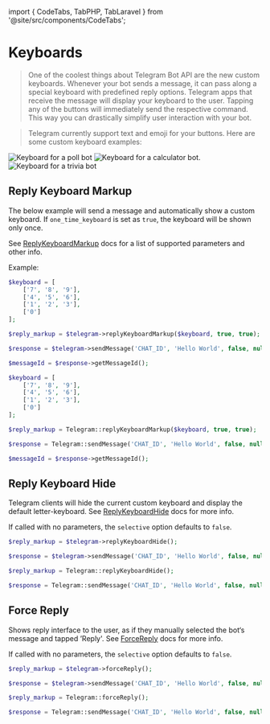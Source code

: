 import { CodeTabs, TabPHP, TabLaravel } from '@site/src/components/CodeTabs';

# Keyboards

> One of the coolest things about Telegram Bot API are the new custom keyboards. Whenever your bot sends a message, it can pass along a special keyboard with predefined reply options. Telegram apps that receive the message will display your keyboard to the user. Tapping any of the buttons will immediately send the respective command. This way you can drastically simplify user interaction with your bot.

> Telegram currently support text and emoji for your buttons. Here are some custom keyboard examples:

<div style={{display: "flex", justifyContent: "center"}}>
    <img src="https://core.telegram.org/file/811140184/1/5YJxx-rostA/ad3f74094485fb97bd" alt="Keyboard for a poll bot" style={{maxHeight: "300px", padding: "10px 5px", margin: "0 auto"}} />
    <img src="https://core.telegram.org/file/811140880/1/jS-YSVkDCNQ/b397dfcefc6da0dc70" alt="Keyboard for a calculator bot." style={{maxHeight: "300px", padding: "10px 5px", margin: "0 auto"}} />
    <img src="https://core.telegram.org/file/811140733/2/KoysqJKQ_kI/a1ee46a377796c3961" alt="Keyboard for a trivia bot" style={{maxHeight: "300px", padding: "10px 5px", margin: "0 auto"}} />
</div>

## Reply Keyboard Markup

The below example will send a message and automatically show a custom keyboard.
If `one_time_keyboard` is set as `true`, the keyboard will be shown only once.

See [ReplyKeyboardMarkup](https://core.telegram.org/bots/api#replykeyboardmarkup) docs for a list of supported parameters and other info.

Example:
<CodeTabs>
<TabPHP>

```php
$keyboard = [
    ['7', '8', '9'],
    ['4', '5', '6'],
    ['1', '2', '3'],
    ['0']
];

$reply_markup = $telegram->replyKeyboardMarkup($keyboard, true, true);

$response = $telegram->sendMessage('CHAT_ID', 'Hello World', false, null, $reply_markup);

$messageId = $response->getMessageId();
```

</TabPHP>
<TabLaravel>

```php
$keyboard = [
    ['7', '8', '9'],
    ['4', '5', '6'],
    ['1', '2', '3'],
    ['0']
];

$reply_markup = Telegram::replyKeyboardMarkup($keyboard, true, true);

$response = Telegram::sendMessage('CHAT_ID', 'Hello World', false, null, $reply_markup);

$messageId = $response->getMessageId();
```

</TabLaravel>
</CodeTabs>

## Reply Keyboard Hide

Telegram clients will hide the current custom keyboard and display the default letter-keyboard.
See [ReplyKeyboardHide](https://core.telegram.org/bots/api#replykeyboardhide) docs for more info.

If called with no parameters, the `selective` option defaults to `false`.

<CodeTabs>
<TabPHP>

```php
$reply_markup = $telegram->replyKeyboardHide();

$response = $telegram->sendMessage('CHAT_ID', 'Hello World', false, null, $reply_markup);
```

</TabPHP>
<TabLaravel>

```php
$reply_markup = Telegram::replyKeyboardHide();

$response = Telegram::sendMessage('CHAT_ID', 'Hello World', false, null, $reply_markup);
```

</TabLaravel>
</CodeTabs>

## Force Reply

Shows reply interface to the user, as if they manually selected the bot‘s message and tapped ’Reply'.
See [ForceReply](https://core.telegram.org/bots/api#forcereply) docs for more info.

If called with no parameters, the `selective` option defaults to `false`.

<CodeTabs>
<TabPHP>

```php
$reply_markup = $telegram->forceReply();

$response = $telegram->sendMessage('CHAT_ID', 'Hello World', false, null, $reply_markup);
```

</TabPHP>
<TabLaravel>

```php
$reply_markup = Telegram::forceReply();

$response = Telegram::sendMessage('CHAT_ID', 'Hello World', false, null, $reply_markup);
```

</TabLaravel>
</CodeTabs>
